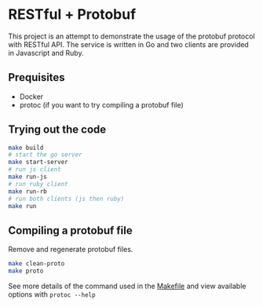 # RESTful + Protobuf
This project is an attempt to demonstrate the usage of the protobuf protocol with RESTful API. The service is written in Go and two clients are provided in Javascript and Ruby.

## Prequisites
- Docker
- protoc (if you want to try compiling a protobuf file)

## Trying out the code
```sh
make build
# start the go server
make start-server
# run js client
make run-js
# run ruby client
make run-rb
# run both clients (js then ruby)
make run
```

## Compiling a protobuf file

Remove and regenerate protobuf files.
```sh
make clean-proto
make proto
```

See more details of the command used in the [Makefile](https://github.com/vtno/restful-protobuf/blob/master/Makefile) and view available options with `protoc --help`

